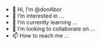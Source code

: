 - 👋 Hi, I’m @donAbor
- 👀 I’m interested in ...
- 🌱 I’m currently learning ...
- 💞️ I’m looking to collaborate on ...
- 📫 How to reach me ...

<!---
donAbor/donAbor is a ✨ special ✨ repository because its `README.md` (this file) appears on your GitHub profile.
You can click the Preview link to take a look at your changes.
--->
